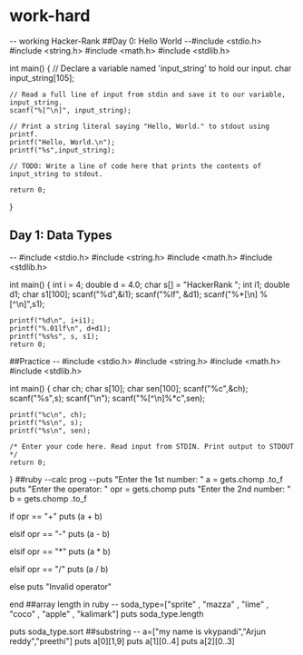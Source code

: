 # work-hard
-- working Hacker-Rank
##Day 0: Hello World
--#include <stdio.h>
#include <string.h>
#include <math.h>
#include <stdlib.h>

int main() {
    // Declare a variable named 'input_string' to hold our input.
    char input_string[105]; 
    
    // Read a full line of input from stdin and save it to our variable, input_string.
    scanf("%[^\n]", input_string); 
    
    // Print a string literal saying "Hello, World." to stdout using printf.
    printf("Hello, World.\n");
    printf("%s",input_string);
    
    // TODO: Write a line of code here that prints the contents of input_string to stdout.
    
    return 0;
}

## Day 1: Data Types
-- #include <stdio.h>
#include <string.h>
#include <math.h>
#include <stdlib.h>

int main() {
    int i = 4;
    double d = 4.0;
    char s[] = "HackerRank ";
    int i1;
    double d1;
    char s1[100];
    scanf("%d",&i1);
    scanf("%lf", &d1);
    scanf("%*[\n] %[^\n]",s1);

    printf("%d\n", i+i1);
    printf("%.01lf\n", d+d1);
    printf("%s%s", s, s1);
    return 0;
   ##Practice
   -- #include <stdio.h>
#include <string.h>
#include <math.h>
#include <stdlib.h>

int main() 
{
    char ch;
    char s[10];
    char sen[100];
    scanf("%c",&ch);
    scanf("%s",s);
    scanf("\n");
    scanf("%[^\n]%*c",sen);

    printf("%c\n", ch);
    printf("%s\n", s);
    printf("%s\n", sen);

    /* Enter your code here. Read input from STDIN. Print output to STDOUT */    
    return 0;
}
 ##ruby
 --calc prog
 --puts "Enter the 1st number: "
a = gets.chomp .to_f
puts "Enter the operator: "
opr = gets.chomp
puts "Enter the 2nd number: "
b = gets.chomp .to_f


if opr == "+"
   puts (a + b)

elsif opr == "-"
  puts (a - b)

elsif opr == "*"
   puts (a * b)

elsif opr == "/"
    puts (a / b)

else
    puts "Invalid operator"

  end
##array length in ruby
-- soda_type=["sprite" , "mazza" , "lime" , "coco" , "apple" , "kalimark"]
  puts soda_type.length

  puts soda_type.sort
##substring
 -- a=["my name is vkypandi","Arjun reddy","preethi"]
    puts a[0][1,9]
    puts a[1][0..4]
    puts a[2][0..3]


